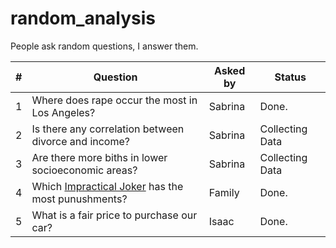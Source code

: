 # random_analysis
People ask random questions, I answer them.  

\# | Question | Asked by | Status |
|---|---|---|---|
1 | Where does rape occur the most in Los Angeles?| Sabrina | Done. |
2 | Is there any correlation between divorce and income? | Sabrina | Collecting Data |
3 | Are there more biths in lower socioeconomic areas? | Sabrina | Collecting Data |
4 | Which [Impractical Joker](http://www.trutv.com/shows/impractical-jokers/index.html) has the most punushments? | Family | Done. 
5 | What is a fair price to purchase our car? | Isaac| Done.
